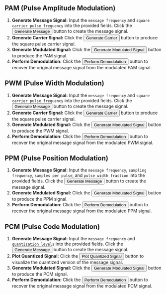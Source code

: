     
<!DOCTYPE html>
<html lang="en">
<head>
  <meta charset="UTF-8">
  <meta name="viewport" content="width=device-width, initial-scale=1.0">
  <link href="https://cdn.jsdelivr.net/npm/tailwindcss@2.2.19/dist/tailwind.min.css" rel="stylesheet">
</head>
<body>
    <div class="procedure">
        <h2>PAM (Pulse Amplitude Modulation)</h2>
        <ol>
            <li><strong>Generate Message Signal:</strong> Input the <code>message frequency</code> and <code>square carrier pulse frequency</code> into the provided fields. Click the <button>Generate Message</button> button to create the message signal.</li>
            <li><strong>Generate Carrier Signal:</strong> Click the <button>Generate Carrier</button> button to produce the square pulse carrier signal.</li>
            <li><strong>Generate Modulated Signal:</strong> Click the <button>Generate Modulated Signal</button> button to produce the PAM signal.</li>
            <li><strong>Perform Demodulation:</strong> Click the <button>Perform Demodulation</button> button to recover the original message signal from the modulated PAM signal.</li>
        </ol>
    </div>
    <div class="procedure">
        <h2>PWM (Pulse Width Modulation)</h2>
        <ol>
            <li><strong>Generate Message Signal:</strong> Input the <code>message frequency</code> and <code>square carrier pulse frequency</code> into the provided fields. Click the <button>Generate Message</button> button to create the message signal.</li>
            <li><strong>Generate Carrier Signal:</strong> Click the <button>Generate Carrier</button> button to produce the square pulse carrier signal.</li>
            <li><strong>Generate Modulated Signal:</strong> Click the <button>Generate Modulated Signal</button> button to produce the PWM signal.</li>
            <li><strong>Perform Demodulation:</strong> Click the <button>Perform Demodulation</button> button to recover the original message signal from the modulated PWM signal.</li>
        </ol>
    </div>
    <div class="procedure">
        <h2>PPM (Pulse Position Modulation)</h2>
        <ol>
            <li><strong>Generate Message Signal:</strong> Input the <code>message frequency</code>, <code>sampling frequency</code>, <code>samples per pulse</code>, and <code>pulse width fraction</code> into the provided fields. Click the <button>Generate Message</button> button to create the message signal.</li>
            <li><strong>Generate Modulated Signal:</strong> Click the <button>Generate Modulated Signal</button> button to produce the PPM signal.</li>
            <li><strong>Perform Demodulation:</strong> Click the <button>Perform Demodulation</button> button to recover the original message signal from the modulated PPM signal.</li>
        </ol>
    </div>
    <div class="procedure">
        <h2>PCM (Pulse Code Modulation)</h2>
        <ol>
            <li><strong>Generate Message Signal:</strong> Input the <code>message frequency</code> and <code>quantization levels</code> into the provided fields. Click the <button>Generate Message</button> button to create the message signal.</li>
            <li><strong>Plot Quantized Signal:</strong> Click the <button>Plot Quantized Signal</button> button to visualize the quantized version of the message signal.</li>
            <li><strong>Generate Modulated Signal:</strong> Click the <button>Generate Modulated Signal</button> button to produce the PCM signal.</li>
            <li><strong>Perform Demodulation:</strong> Click the <button>Perform Demodulation</button> button to recover the original message signal from the modulated PCM signal.</li>
        </ol>
    </div>
</body>
</html>
